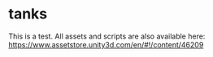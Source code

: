 # tanks

This is a test. All assets and scripts are also available here: https://www.assetstore.unity3d.com/en/#!/content/46209
